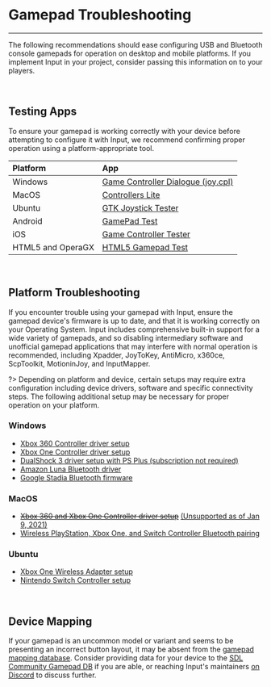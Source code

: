 # Gamepad Troubleshooting

---

The following recommendations should ease configuring USB and Bluetooth console gamepads for operation on desktop and mobile platforms. If you implement Input in your project, consider passing this information on to your players.

&nbsp;

## Testing Apps

To ensure your gamepad is working correctly with your device before attempting to configure it with Input, we recommend confirming proper operation using a platform-appropriate tool.

| Platform           | App  |
|:-------------------|:-----|
| Windows            | [Game Controller Dialogue (joy.cpl)](https://support.microsoft.com/en-ca/help/831361/how-to-troubleshoot-game-controllers-in-microsoft-games#section-2)|
| MacOS              | [Controllers Lite](https://itunes.apple.com/us/app/controllers-lite/id673660806)|
| Ubuntu             | [GTK Joystick Tester](https://installati.one/install-jstest-gtk-ubuntu-20-04/)|
| Android            | [GamePad Test](https://play.google.com/store/apps/details?id=com.zhangyangjing.gamepadtest)|
| iOS                | [Game Controller Tester](https://itunes.apple.com/us/app/game-controller-tester/id859236726)|
| HTML5 and OperaGX  | [HTML5 Gamepad Test](https://greggman.github.io/html5-gamepad-test/)|

&nbsp;

## Platform Troubleshooting

If you encounter trouble using your gamepad with Input, ensure the gamepad device's firmware is up to date, and that it is working correctly on your Operating System. Input includes comprehensive built-in support for a wide variety of gamepads, and so disabling intermediary software and unofficial gamepad applications that may interfere with normal operation is recommended, including Xpadder, JoyToKey, AntiMicro, x360ce, ScpToolkit, MotioninJoy, and InputMapper. 

?> Depending on platform and device, certain setups may require extra configuration including device drivers, software and specific connectivity steps. The following additional setup may be necessary for proper operation on your platform.

### Windows
- [Xbox 360 Controller driver setup](https://support.xbox.com/help/xbox-360/xbox-on-windows/accessories/xbox-controller-for-windows-setup)
- [Xbox One Controller driver setup](https://support.xbox.com/help/hardware-network/controller/connect-xbox-wireless-controller-to-pc)
- [DualShock 3 driver setup with PS Plus (subscription not required)](https://www.playstation.com/en-ca/support/subscriptions/ps-plus-pc/)
- [Amazon Luna Bluetooth driver](https://www.amazon.com/gp/help/customer/display.html?nodeId=GZCT4CTFHXLHEB9T)
- [Google Stadia Bluetooth firmware](https://stadia.google.com/controller/)

### MacOS
- ~~[Xbox 360 and Xbox One Controller driver setup](https://github.com/360Controller/360Controller/releases)~~ [(Unsupported as of Jan 9, 2021)](https://github.com/360Controller/360Controller/issues/1139)
- [Wireless PlayStation, Xbox One, and Switch Controller Bluetooth pairing](https://support.apple.com/en-us/HT210414#mac)

### Ubuntu
- [Xbox One Wireless Adapter setup](https://medusalix.github.io/xow/)
- [Nintendo Switch Controller setup](https://github.com/nicman23/dkms-hid-nintendo)

&nbsp;

## Device Mapping

If your gamepad is an uncommon model or variant and seems to be presenting an incorrect button layout, it may be absent from the [gamepad mapping database](Controller-Mapping). Consider providing data for your device to the [SDL Community Gamepad DB](https://github.com/gabomdq/SDL_GameControllerDB) if you are able, or reaching Input's maintainers [on Discord](https://discord.gg/8krYCqr) to discuss further.
